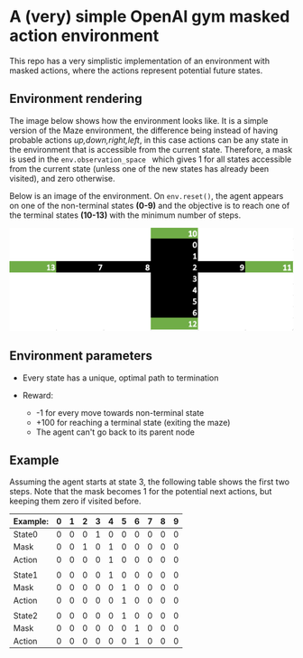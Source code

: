 # A (very) simple OpenAI gym masked action environment

This repo has a very simplistic implementation of an environment with masked actions, where the actions represent potential future states.

## Environment rendering

The image below shows how the environment looks like. It is a simple version of the Maze environment, the difference being instead of having probable actions *up,down,right,left*, in this case actions can be any state in the environment that is accessible from the current state. Therefore, a mask is used in the ```env.observation_space ``` which gives 1 for all states accessible from the current state (unless one of the new states has already been visited), and zero otherwise.

Below is an image of the environment. On ```env.reset()```, the agent appears on one of the non-terminal states **(0-9)** and the objective is to reach one of the terminal states **(10-13)** with the minimum number of steps.

![image](images/environment.png)

## Environment parameters

 - Every state has a unique, optimal path to termination

 - Reward:
   * -1 for every move towards non-terminal state
   * +100 for reaching a terminal state (exiting the maze)
   * The agent can't go back to its parent node

## Example

Assuming the agent starts at state 3, the following table shows the first two steps. Note that the mask becomes 1 for the potential next actions, but keeping them zero if visited before.

| Example: | 0 | 1 | 2 | 3 | 4 | 5 | 6 | 7 | 8 | 9 |
|----------|---|---|---|---|---|---|---|---|---|---|
| State0   | 0 | 0 | 0 | 1 | 0 | 0 | 0 | 0 | 0 | 0 |
| Mask     | 0 | 0 | 1 | 0 | 1 | 0 | 0 | 0 | 0 | 0 |
| Action   | 0 | 0 | 0 | 0 | 1 | 0 | 0 | 0 | 0 | 0 |
|          |   |   |   |   |   |   |   |   |   |   |
| State1   | 0 | 0 | 0 | 0 | 1 | 0 | 0 | 0 | 0 | 0 |
| Mask     | 0 | 0 | 0 | 0 | 0 | 1 | 0 | 0 | 0 | 0 |
| Action   | 0 | 0 | 0 | 0 | 0 | 1 | 0 | 0 | 0 | 0 |
|          |   |   |   |   |   |   |   |   |   |   |
| State2   | 0 | 0 | 0 | 0 | 0 | 1 | 0 | 0 | 0 | 0 |
| Mask     | 0 | 0 | 0 | 0 | 0 | 0 | 1 | 0 | 0 | 0 |
| Action   | 0 | 0 | 0 | 0 | 0 | 0 | 1 | 0 | 0 | 0 |

